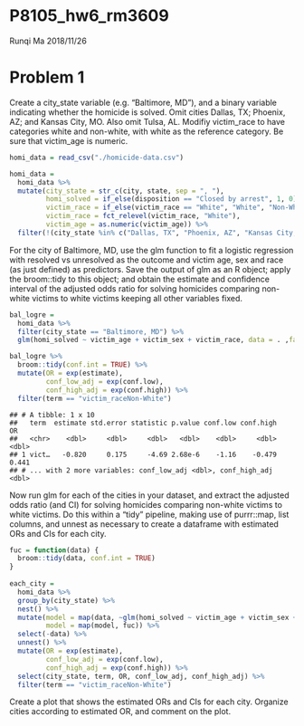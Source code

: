 P8105\_hw6\_rm3609
================
Runqi Ma
2018/11/26

Problem 1
=========

Create a city\_state variable (e.g. “Baltimore, MD”), and a binary variable indicating whether the homicide is solved. Omit cities Dallas, TX; Phoenix, AZ; and Kansas City, MO. Also omit Tulsa, AL. Modifiy victim\_race to have categories white and non-white, with white as the reference category. Be sure that victim\_age is numeric.

``` r
homi_data = read_csv("./homicide-data.csv")

homi_data =
  homi_data %>% 
  mutate(city_state = str_c(city, state, sep = ", "),
         homi_solved = if_else(disposition == "Closed by arrest", 1, 0),
         victim_race = if_else(victim_race == "White", "White", "Non-White"),
         victim_race = fct_relevel(victim_race, "White"),
         victim_age = as.numeric(victim_age)) %>% 
  filter(!(city_state %in% c("Dallas, TX", "Phoenix, AZ", "Kansas City, MO", "Tulsa, AL")))
```

For the city of Baltimore, MD, use the glm function to fit a logistic regression with resolved vs unresolved as the outcome and victim age, sex and race (as just defined) as predictors. Save the output of glm as an R object; apply the broom::tidy to this object; and obtain the estimate and confidence interval of the adjusted odds ratio for solving homicides comparing non-white victims to white victims keeping all other variables fixed.

``` r
bal_logre = 
  homi_data %>% 
  filter(city_state == "Baltimore, MD") %>% 
  glm(homi_solved ~ victim_age + victim_sex + victim_race, data = . ,family = binomial())

bal_logre %>% 
  broom::tidy(conf.int = TRUE) %>% 
  mutate(OR = exp(estimate),
         conf_low_adj = exp(conf.low),
         conf_high_adj = exp(conf.high)) %>% 
  filter(term == "victim_raceNon-White")
```

    ## # A tibble: 1 x 10
    ##   term  estimate std.error statistic p.value conf.low conf.high    OR
    ##   <chr>    <dbl>     <dbl>     <dbl>   <dbl>    <dbl>     <dbl> <dbl>
    ## 1 vict…   -0.820     0.175     -4.69 2.68e-6    -1.16    -0.479 0.441
    ## # ... with 2 more variables: conf_low_adj <dbl>, conf_high_adj <dbl>

Now run glm for each of the cities in your dataset, and extract the adjusted odds ratio (and CI) for solving homicides comparing non-white victims to white victims. Do this within a “tidy” pipeline, making use of purrr::map, list columns, and unnest as necessary to create a dataframe with estimated ORs and CIs for each city.

``` r
fuc = function(data) {
  broom::tidy(data, conf.int = TRUE)
}
  
each_city = 
  homi_data %>% 
  group_by(city_state) %>% 
  nest() %>%
  mutate(model = map(data, ~glm(homi_solved ~ victim_age + victim_sex + victim_race, data = .x, family = binomial())),
         model = map(model, fuc)) %>% 
  select(-data) %>%
  unnest() %>% 
  mutate(OR = exp(estimate),
         conf_low_adj = exp(conf.low),
         conf_high_adj = exp(conf.high)) %>% 
  select(city_state, term, OR, conf_low_adj, conf_high_adj) %>% 
  filter(term == "victim_raceNon-White")
```

Create a plot that shows the estimated ORs and CIs for each city. Organize cities according to estimated OR, and comment on the plot.
